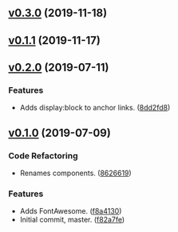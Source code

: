 <a name="v0.3.0"></a>
## [v0.3.0](https://github.com/alexseitsinger/react-emotion-global-styles/compare/v0.1.1...v0.3.0) (2019-11-18)


<a name="v0.1.1"></a>
## [v0.1.1](https://github.com/alexseitsinger/react-emotion-global-styles/compare/v0.2.0...v0.1.1) (2019-11-17)


<a name="v0.2.0"></a>
## [v0.2.0](https://github.com/alexseitsinger/react-emotion-global-styles/compare/v0.1.0...v0.2.0) (2019-07-11)

### Features
- Adds display:block to anchor links. ([8dd2fd8](https://github.com/alexseitsinger/react-emotion-global-styles/commit/8dd2fd83b8c5a1ea3e09aa9998c16673f790293a))


<a name="v0.1.0"></a>
## [v0.1.0](https://github.com/alexseitsinger/react-emotion-global-styles/compare/f82a7fef3ab155e40096760e9e4c8624ba2f01b6...v0.1.0) (2019-07-09)

### Code Refactoring
- Renames components. ([8626619](https://github.com/alexseitsinger/react-emotion-global-styles/commit/862661995587c6f49de82cce2d287a60e71fe6d8))

### Features
- Adds FontAwesome. ([f8a4130](https://github.com/alexseitsinger/react-emotion-global-styles/commit/f8a41307183eccc6e0e07a9dab86264c74b8d939))
- Initial commit, master. ([f82a7fe](https://github.com/alexseitsinger/react-emotion-global-styles/commit/f82a7fef3ab155e40096760e9e4c8624ba2f01b6))


